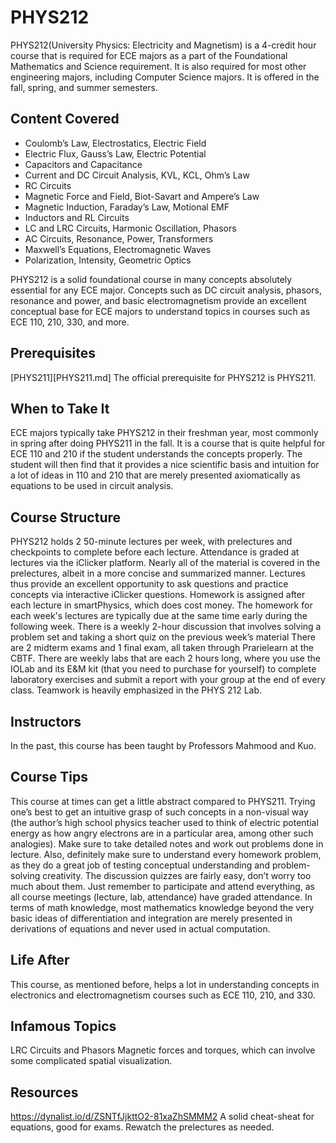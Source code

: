 # PHYS212 

PHYS212(University Physics: Electricity and Magnetism) is a 4-credit hour course that is required for ECE majors as a part of the Foundational Mathematics and Science requirement. It is also required for most other engineering majors, including Computer Science majors. It is offered in the fall, spring, and summer semesters.

## Content Covered

- Coulomb’s Law, Electrostatics, Electric Field
- Electric Flux, Gauss’s Law, Electric Potential
- Capacitors and Capacitance
- Current and DC Circuit Analysis, KVL, KCL, Ohm’s Law
- RC Circuits
- Magnetic Force and Field, Biot-Savart and Ampere’s Law
- Magnetic Induction, Faraday’s Law, Motional EMF
- Inductors and RL Circuits
- LC and LRC Circuits, Harmonic Oscillation, Phasors
- AC Circuits, Resonance, Power, Transformers
- Maxwell’s Equations, Electromagnetic Waves
- Polarization, Intensity, Geometric Optics

PHYS212 is a solid foundational course in many concepts absolutely essential for any ECE major. Concepts such as DC circuit analysis, phasors, resonance and power, and basic electromagnetism provide an excellent conceptual base for ECE majors to understand topics in courses such as ECE 110, 210, 330, and more.

## Prerequisites

[PHYS211][PHYS211.md]
The official prerequisite for PHYS212 is PHYS211. 

## When to Take It

ECE majors typically take PHYS212 in their freshman year, most commonly in spring after doing PHYS211 in the fall. It is a course that is quite helpful for ECE 110 and 210 if the student understands the concepts properly. The student will then find that it provides a nice scientific basis and intuition for a lot of ideas in 110 and 210 that are merely presented axiomatically as equations to be used in circuit analysis. 

## Course Structure

PHYS212 holds 2 50-minute lectures per week, with prelectures and checkpoints to complete before each lecture. Attendance is graded at lectures via the iClicker platform. Nearly all of the material is covered in the prelectures, albeit in a more concise and summarized manner. Lectures thus provide an excellent opportunity to ask questions and practice concepts via interactive iClicker questions.
Homework is assigned after each lecture in smartPhysics, which does cost money. The homework for each week's lectures are typically due at the same time early during the following week.
There is a weekly 2-hour discussion that involves solving a problem set and taking a short quiz on the previous week’s material
There are 2 midterm exams and 1 final exam, all taken through Prarielearn at the CBTF.
There are weekly labs that are each 2 hours long, where you use the IOLab and its E&M kit (that you need to purchase for yourself) to complete laboratory exercises and submit a report with your group at the end of every class. Teamwork is heavily emphasized in the PHYS 212 Lab. 

## Instructors

In the past, this course has been taught by Professors Mahmood and Kuo.

## Course Tips

This course at times can get a little abstract compared to PHYS211. Trying one’s best to get an intuitive grasp of such concepts in a non-visual way (the author’s high school physics teacher used to think of electric potential energy as how angry electrons are in a particular area, among other such analogies). Make sure to take detailed notes and work out problems done in lecture. Also, definitely make sure to understand every homework problem, as they do a great job of testing conceptual understanding and problem-solving creativity. The discussion quizzes are fairly easy, don’t worry too much about them. Just remember to participate and attend everything, as all course meetings (lecture, lab, attendance) have graded attendance. In terms of math knowledge, most mathematics knowledge beyond the very basic ideas of differentiation and integration are merely presented in derivations of equations and never used in actual computation.

## Life After

This course, as mentioned before, helps a lot in understanding concepts in electronics and electromagnetism courses such as ECE 110, 210, and 330. 

## Infamous Topics

LRC Circuits and Phasors 
Magnetic forces and torques, which can involve some complicated spatial visualization.

## Resources

https://dynalist.io/d/ZSNTfJjkttO2-81xaZhSMMM2 A solid cheat-sheat for equations, good for exams.
Rewatch the prelectures as needed.

